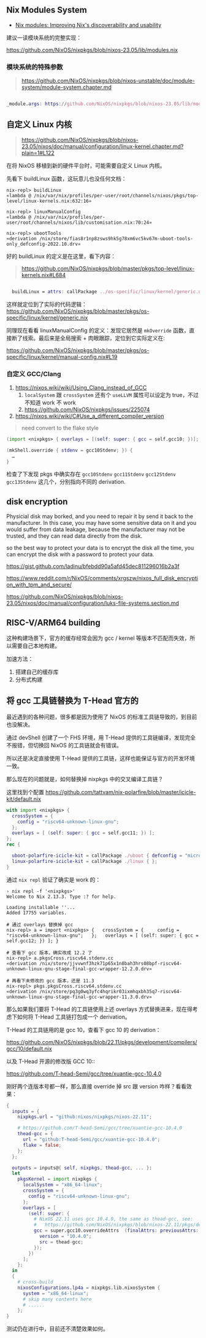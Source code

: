 ## Nix Modules System

- [Nix modules: Improving Nix's discoverability and usability ](https://cfp.nixcon.org/nixcon2020/talk/K89WJY/)

建议一读模块系统的完整实现：

https://github.com/NixOS/nixpkgs/blob/nixos-23.05/lib/modules.nix

### 模块系统的特殊参数

> https://github.com/NixOS/nixpkgs/blob/nixos-unstable/doc/module-system/module-system.chapter.md

```nix

_module.args: https://github.com/NixOS/nixpkgs/blob/nixos-23.05/lib/modules.nix#L123

```

## 自定义 Linux 内核

> https://github.com/NixOS/nixpkgs/blob/nixos-23.05/nixos/doc/manual/configuration/linux-kernel.chapter.md?plain=1#L122

在将 NixOS 移植到新的硬件平台时，可能需要自定义 Linux 内核。

先看下 buildLinux 函数，这玩意儿也没任何文档：

```
nix-repl> buildLinux
«lambda @ /nix/var/nix/profiles/per-user/root/channels/nixos/pkgs/top-level/linux-kernels.nix:632:16»

nix-repl> linuxManualConfig
«lambda @ /nix/var/nix/profiles/per-user/root/channels/nixos/lib/customisation.nix:70:24»

nix-repl> ubootTools
«derivation /nix/store/fias8r1np8zsws9hk5g78xm6vc5kv67m-uboot-tools-only_defconfig-2022.10.drv»
```

好的 buildLinux 的定义是在这里，看下内容：

> https://github.com/NixOS/nixpkgs/blob/master/pkgs/top-level/linux-kernels.nix#L684

```nix

  buildLinux = attrs: callPackage ../os-specific/linux/kernel/generic.nix attrs;

```

这样就定位到了实际的代码逻辑： https://github.com/NixOS/nixpkgs/blob/master/pkgs/os-specific/linux/kernel/generic.nix

同理现在看看 linuxManualConfig 的定义：发现它居然是 `mkOverride` 函数，直接断了线索。最后来是全局搜索 + 肉眼跟踪，定位到它实际定义在:

https://github.com/NixOS/nixpkgs/blob/master/pkgs/os-specific/linux/kernel/manual-config.nix#L19

### 自定义 GCC/Clang

1. https://nixos.wiki/wiki/Using_Clang_instead_of_GCC
   1. `localSystem` 跟 `crossSystem` 还有个 `useLLVM` 属性可以设定为 true，不过不知道 work 不 work
   2. https://github.com/NixOS/nixpkgs/issues/225074
2. https://nixos.wiki/wiki/C#Use_a_different_compiler_version

> need convert to the flake style

```nix
(import <nixpkgs> { overlays = [(self: super: { gcc = self.gcc10; })]; }).stdenv.cc
```

```nix
(mkShell.override { stdenv = gcc10Stdenv; }) {
  …
}
```

检查了下发现 pkgs 中确实存在 `gcc10Stdenv` `gcc11Stdenv` `gcc12Stdenv` `gcc13Stdenv` 这几个，分别指向不同的 derivation.

## disk encryption

Physicial disk may borked, and you need to repair it by send it back to the manufacturer. In this case, you may have some sensitive data on it and you would suffer from data leakage, because the manufacturer may not be trusted, and they can read data directly from the disk.

so the best way to protect your data is to encrypt the disk all the time, you can encrypt the disk with a password to protect your data.

https://gist.github.com/ladinu/bfebdd90a5afd45dec811296016b2a3f

https://www.reddit.com/r/NixOS/comments/xrgszw/nixos_full_disk_encryption_with_tpm_and_secure/

https://github.com/NixOS/nixpkgs/blob/nixos-23.05/nixos/doc/manual/configuration/luks-file-systems.section.md

## RISC-V/ARM64 building

这种构建场景下，官方的缓存经常会因为 gcc / kernel 等版本不匹配而失效，所以需要自己本地构建。

加速方法：

1. 搭建自己的缓存库
2. 分布式构建

## 将 gcc 工具链替换为 T-Head 官方的

最近遇到的各种问题，很多都是因为使用了 NixOS 的标准工具链导致的，到目前也没解决。

通过 devShell 创建了一个 FHS 环境，用 T-Head 提供的工具链编译，发现完全不报错，但切换回 NixOS 的工具链就会有错误。

所以还是决定直接使用 T-Head 提供的工具链，这样也能保证与官方的开发环境一致。

那么现在的问题就是，如何替换掉 nixpkgs 中的交叉编译工具链？

这里找到个配置 https://github.com/tattvam/nix-polarfire/blob/master/icicle-kit/default.nix

```nix
with import <nixpkgs> {
  crossSystem = {
    config = "riscv64-unknown-linux-gnu";
  };
  overlays = [ (self: super: { gcc = self.gcc11; }) ];
};
rec {

  uboot-polarfire-icicle-kit = callPackage ./uboot { defconfig = "microchip_mpfs_icicle"; };
  linux-polarfire-icicle-kit = callPackage ./linux { };
}
```

通过 `nix repl` 验证了确实是 work 的：

```shell
› nix repl -f '<nixpkgs>'
Welcome to Nix 2.13.3. Type :? for help.

Loading installable ''...
Added 17755 variables.

# 通过 overlays 替换掉 gcc
nix-repl> a = import <nixpkgs> {   crossSystem = {     config = "riscv64-unknown-linux-gnu";   };   overlays = [ (self: super: { gcc = self.gcc12; }) ]; }

# 查看下 gcc 版本，确实改成 12.2 了
nix-repl> a.pkgsCross.riscv64.stdenv.cc
«derivation /nix/store/jjvvwnf3hzk71p65x1n8bah3hrs08bpf-riscv64-unknown-linux-gnu-stage-final-gcc-wrapper-12.2.0.drv»

# 再看下未修改的 gcc 版本，还是 11.3
nix-repl> pkgs.pkgsCross.riscv64.stdenv.cc
«derivation /nix/store/pq3g0wq3yfc4hqrikr03ixmhqxbh35q7-riscv64-unknown-linux-gnu-stage-final-gcc-wrapper-11.3.0.drv»
```

那么如果我们要将 T-Head 的工具链使用上述 overlays 方式替换进来，现在得考虑下如何将 T-Head 工具链打包成一个 derivation。

T-Head 的工具链用的是 gcc 10，查看下 gcc 10 的 derivation：

https://github.com/NixOS/nixpkgs/blob/22.11/pkgs/development/compilers/gcc/10/default.nix

以及 T-Head 开源的修改版 GCC 10::

https://github.com/T-head-Semi/gcc/tree/xuantie-gcc-10.4.0

刚好两个连版本号都一样，那么直接 override 掉 src 跟 version 咋样？看看效果：

```nix
{
  inputs = {
    nixpkgs.url = "github:nixos/nixpkgs/nixos-22.11";

    # https://github.com/T-head-Semi/gcc/tree/xuantie-gcc-10.4.0
    thead-gcc = {
      url = "github:T-head-Semi/gcc/xuantie-gcc-10.4.0";
      flake = false;
    };
  };

  outputs = inputs@{ self, nixpkgs, thead-gcc, ... }:
  let
    pkgsKernel = import nixpkgs {
      localSystem = "x86_64-linux";
      crossSystem = {
        config = "riscv64-unknown-linux-gnu";
      };
      overlays = [
        (self: super: {
          # NixOS 22.11 uses gcc 10.4.0, the same as thead-gcc, see:
          #   https://github.com/NixOS/nixpkgs/blob/nixos-22.11/pkgs/development/compilers/gcc/10/default.nix
          gcc = super.gcc10.overrideAttrs  (finalAttrs: previousAttrs: {
            version = "10.4.0";
            src = thead-gcc;
          });
        })
      ];
    };
  in
  {
    # cross-build
    nixosConfigurations.lp4a = nixpkgs.lib.nixosSystem {
      system = "x86_64-linux";
      # skip many contents here
      # ......
    };
}
```

测试仍在进行中，目前还不清楚效果如何。
